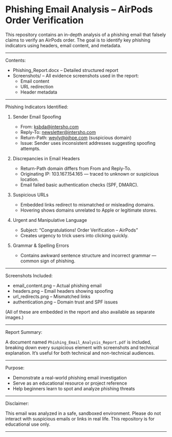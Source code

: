 # Phishing Email Analysis – AirPods Order Verification

This repository contains an in-depth analysis of a phishing email that falsely claims to verify an AirPods order. The goal is to identify key phishing indicators using headers, email content, and metadata.

---

Contents:

- Phishing_Report.docx – Detailed structured report  
- Screenshots/ – All evidence screenshots used in the report:
  - Email content
  - URL redirection
  - Header metadata

---

Phishing Indicators Identified:

1. Sender Email Spoofing  
   - From: ksbda@intersho.com  
   - Reply-To: newsletter@intersho.com  
   - Return-Path: weyly@pjhpe.com (suspicious domain)  
   - Issue: Sender uses inconsistent addresses suggesting spoofing attempts.

2. Discrepancies in Email Headers  
   - Return-Path domain differs from From and Reply-To.  
   - Originating IP: 103.167.154.165 — traced to unknown or suspicious location.  
   - Email failed basic authentication checks (SPF, DMARC).

3. Suspicious URLs  
   - Embedded links redirect to mismatched or misleading domains.  
   - Hovering shows domains unrelated to Apple or legitimate stores.

4. Urgent and Manipulative Language  
   - Subject: “Congratulations! Order Verification – AirPods”  
   - Creates urgency to trick users into clicking quickly.

5. Grammar & Spelling Errors  
   - Contains awkward sentence structure and incorrect grammar — common sign of phishing.

---

Screenshots Included:

- email_content.png – Actual phishing email  
- headers.png – Email headers showing spoofing  
- url_redirects.png – Mismatched links  
- authentication.png – Domain trust and SPF issues  

(All of these are embedded in the report and also available as separate images.)

---

Report Summary:

A document named `Phishing_Email_Analysis_Report.pdf` is included, breaking down every suspicious element with screenshots and technical explanation. It’s useful for both technical and non-technical audiences.

---

Purpose:

- Demonstrate a real-world phishing email investigation  
- Serve as an educational resource or project reference  
- Help beginners learn to spot and analyze phishing threats  

---

Disclaimer:

This email was analyzed in a safe, sandboxed environment. Please do not interact with suspicious emails or links in real life. This repository is for educational use only.

---


